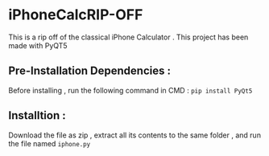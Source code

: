 []("https://github.com/jusspatel/iPhoneCalcRIP-OFF/blob/main/logo.png")
# iPhoneCalcRIP-OFF
This is a rip off of the classical iPhone Calculator . This project has been made with PyQT5

## Pre-Installation Dependencies :
Before installing , run the following command in CMD : `pip install PyQt5`

## Installtion :
Download the file as zip , extract all its contents to the same folder , and run the file named `iphone.py`

